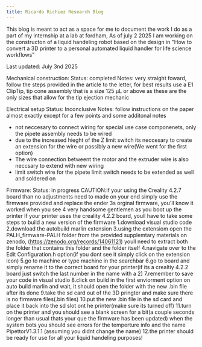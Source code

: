```yaml
---
title: Ricardo Richiez Research Blog
---
```

This blog is meant to act as a space for me to document the work I do as a part of my internship at a lab at fordham, As of july 2 2025 I am working on the constructon of a liquid handeling robot based on the design in "How to convert a 3D printer to a personal automated liquid handler for life science workflows" 

Last updated: July 3nd 2025

Mechanical construction:
Status: completed
Notes: very straight foward, follow the steps provided in the article to the letter, for best results use a E1 ClipTip, tip cone assembly that is a size 125 µL or above as these are the only sizes that allow for the tip ejection mechanic

Electrical setup
Status: Inconclusive
Notes:
follow instructions on the paper almost exactly except for a few points and some additonal notes
- not neccesary to connect wiring for special use case componenets, only the pipete assembly needs to be wired
- due to the increased hieght of the Z limit switch its neccesary to create an extension for the wire or possibly a new wire(We went for the first option)
- The wire connection betweent the motor and the extruder wire is also neccsary to extend with new wiring
- limit switch wire for the pipete limit switch needs to be extended as well and soldered on

Firmware:
Status: in progress
CAUTION:if your using the Creality 4.2.7 board than no adjustments need to made on your end simply use the firmware provided and replace the ender 3s orginal firmware, you'll know it worked when you see 4 very handsome gentlemen as you boot up the printer 
If your printer uses the creality 4.2.2 board, youll have to take some steps to build a new version of the firmware
1.download visual studio code
2.download the autobuild marlin extension 
3.using the extensiom open the PALH_firmware-PALH folder from the provided supplemtary materials on zenodo, (https://zenodo.org/records/14061121) youll need to extract both the folder that contains this folder and the folder itself 
4.navigate over to the Edit Configuration.h option(if you dont see it simply click on the extension icon) 
5.go to machine or type machine in the searchbar
6.go to board and simply rename it to the correct board for your printer(if its a crealtiy 4.2.2 board just switch the last number in the name with a 2) 
7.remember to save your code in visual studio 
8.click on build in the first enviorment option on auto build marlin and wait, it should open the folder with the new .bin file after its done
9.take the sd card out of the 3D pringter and make sure there is no firmware files(.bin files) 
10.put the new .bin file in the sd card and place it back into the sd slot ont he printer(make sure its turned off) 
11.turn on the printer and you should see a blank screen for a bit(a couple seconds longer than usual thats your que the firmware has been updated) when the system bots you should see errors for the temperture info and the name PipettorV1.3.1.1 (assuming you didnt change the name) 
12.the printer should be ready for use for all your liquid handeling purposes!


